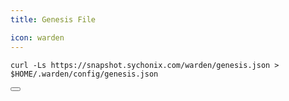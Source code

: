 ```yaml
---
title: Genesis File

icon: warden
---
```


<div class="code-block-wrapper">
  <pre><code>curl -Ls https://snapshot.sychonix.com/warden/genesis.json > $HOME/.warden/config/genesis.json</code></pre>
  <button class="copy-btn"><i class="fas fa-copy"></i></button>
</div>
